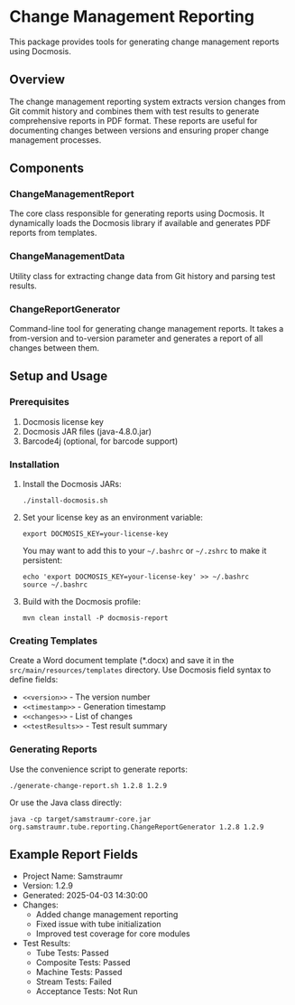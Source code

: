 # Change Management Reporting

This package provides tools for generating change management reports using Docmosis.

## Overview

The change management reporting system extracts version changes from Git commit history and combines them with test results to generate comprehensive reports in PDF format. These reports are useful for documenting changes between versions and ensuring proper change management processes.

## Components

### ChangeManagementReport

The core class responsible for generating reports using Docmosis. It dynamically loads the Docmosis library if available and generates PDF reports from templates.

### ChangeManagementData

Utility class for extracting change data from Git history and parsing test results.

### ChangeReportGenerator

Command-line tool for generating change management reports. It takes a from-version and to-version parameter and generates a report of all changes between them.

## Setup and Usage

### Prerequisites

1. Docmosis license key
2. Docmosis JAR files (java-4.8.0.jar)
3. Barcode4j (optional, for barcode support)

### Installation

1. Install the Docmosis JARs:
   ```
   ./install-docmosis.sh
   ```

2. Set your license key as an environment variable:
   ```
   export DOCMOSIS_KEY=your-license-key
   ```
   
   You may want to add this to your `~/.bashrc` or `~/.zshrc` to make it persistent:
   ```
   echo 'export DOCMOSIS_KEY=your-license-key' >> ~/.bashrc
   source ~/.bashrc
   ```

3. Build with the Docmosis profile:
   ```
   mvn clean install -P docmosis-report
   ```

### Creating Templates

Create a Word document template (*.docx) and save it in the `src/main/resources/templates` directory. Use Docmosis field syntax to define fields:

- `<<version>>` - The version number
- `<<timestamp>>` - Generation timestamp
- `<<changes>>` - List of changes
- `<<testResults>>` - Test result summary

### Generating Reports

Use the convenience script to generate reports:

```
./generate-change-report.sh 1.2.8 1.2.9
```

Or use the Java class directly:

```
java -cp target/samstraumr-core.jar org.samstraumr.tube.reporting.ChangeReportGenerator 1.2.8 1.2.9
```

## Example Report Fields

- Project Name: Samstraumr
- Version: 1.2.9
- Generated: 2025-04-03 14:30:00
- Changes: 
  - Added change management reporting
  - Fixed issue with tube initialization
  - Improved test coverage for core modules
- Test Results:
  - Tube Tests: Passed
  - Composite Tests: Passed
  - Machine Tests: Passed
  - Stream Tests: Failed
  - Acceptance Tests: Not Run